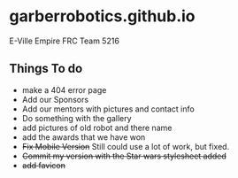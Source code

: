 # garberrobotics.github.io
E-Ville Empire FRC Team 5216


## Things To do
* make a 404 error page
* Add our Sponsors
* Add our mentors with pictures and contact info
* Do something with the gallery
* add pictures of old robot and there name
* add the awards that we have won
* ~~Fix Mobile Version~~ Still could use a lot of work, but fixed.
* ~~Commit my version with the Star wars stylesheet added~~
* ~~add favicon~~
